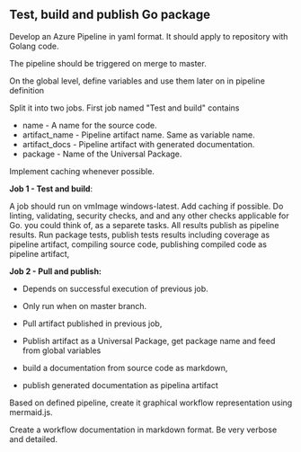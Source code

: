 ## Test, build and publish Go package

Develop an Azure Pipeline in yaml format. It should apply to repository with Golang code. 

The pipeline should be triggered on merge to master.

On the global level, define variables and use them later on in pipeline definition

Split it into two jobs. First job named "Test and build" contains 

-   name - A name for the source code.
-   artifact_name - Pipeline artifact name. Same as variable name.
-   artifact_docs - Pipeline artifact with generated documentation.
-   package - Name of the Universal Package.

Implement caching whenever possible. 

**Job 1 - Test and build**:

A job should run on vmImage windows-latest. Add caching if possible. Do linting, validating, security checks,  and and any other checks applicable for Go. you could think of, as a separete tasks. All results publish as pipeline results. Run package tests, publish tests results including coverage as pipeline artifact, compiling source code, publishing compiled code as pipeline artifact, 

**Job 2 - Pull and publish:**

-   Depends on successful execution of previous job. 
-   Only run when on master branch. 

-   Pull artifact published in previous job,
-   Publish artifact as a Universal Package, get package name and feed from global variables

-   build a documentation from source code as markdown, 

-   publish generated documentation as pipelina artifact



Based on defined pipeline, create it graphical workflow representation using mermaid.js.

Create a workflow documentation in markdown format. Be very verbose and detailed. 
